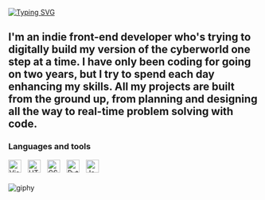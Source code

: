 <a href="https://git.io/typing-svg"><img src="https://readme-typing-svg.demolab.com?font=Oswald+code&pause=1000&color=1A1DF7&center=true&multiline=true&width=435&height=60&lines=Ajani+Turner;Front-end+developer;Always+learning" alt="Typing SVG" /></a>
 
I'm an indie front-end developer who's trying to digitally build my version of the cyberworld one step at a time. I have only been coding for going on two years, but I try to spend each day enhancing my skills. All my projects are built from the ground up, from planning and designing all the way to real-time problem solving with code.
-------------------------------------------------------------------
### Languages and tools 


<img align="left" alt="Visual Studio Code" width="26px" src="https://cdn.jsdelivr.net/gh/devicons/devicon/icons/vscode/vscode-original.svg" style="padding-right:10px;" />
<img align="left" alt="HTML5" width="26px" src="https://cdn.jsdelivr.net/gh/devicons/devicon/icons/html5/html5-original.svg" style="padding-right:10px;" />
<img align="left" alt="CSS3" width="26px" src="https://cdn.jsdelivr.net/gh/devicons/devicon/icons/css3/css3-original.svg" style="padding-right:10px;" />
<img align="left" alt="Python" width="26px" src="https://cdn.jsdelivr.net/gh/devicons/devicon/icons/python/python-original-wordmark.svg" style="padding-right:10px;" />
<img align="left" alt="JavaScript" width="26px" src="https://cdn.jsdelivr.net/gh/devicons/devicon/icons/javascript/javascript-original.svg" style="padding-right:10px;" />
<br></br>

![giphy](https://github.com/codenameAT/codenameAT/assets/141349477/ef43170e-8bd7-4764-ae2b-dd5b29a13ae1)


